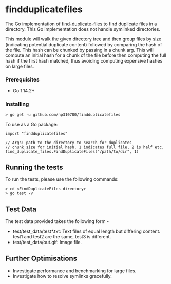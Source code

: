 # findduplicatefiles

The Go implementation of [find-duplicate-files](https://github.com/hp310780/find-duplicate-files) to find duplicate files in a directory. This Go implementation does not handle symlinked directories.

This module will walk the given directory tree and then group files by size 
(indicating potential duplicate content) followed by comparing the hash of the file.
This hash can be chunked by passing in a chunk arg. This will compute an initial hash for a chunk of the file 
before then computing the full hash if the first hash matched, thus avoiding computing
expensive hashes on large files.

### Prerequisites

* Go 1.14.2+

### Installing

```
> go get -u github.com/hp310780/findduplicatefiles
```
To use as a Go package:
```
import "findduplicatefiles"

// Args: path to the directory to search for duplicates
// chunk size for initial hash. 1 indicates full file, 2 is half etc.
find_duplicate_files.FindDuplicateFiles("/path/to/dir", 1)
```

## Running the tests

To run the tests, please use the following commands:

```
> cd <FindDuplicateFiles directory>
> go test -v
```

## Test Data

The test data provided takes the following form - 
* test/test_data/test*.txt: Text files of equal length but differing content. test1 and test2 are the same, test3 is different.
* test/test_data/out.gif: Image file.


## Further Optimisations
* Investigate performance and benchmarking for large files.
* Investigate how to resolve symlinks gracefully.